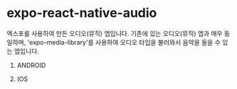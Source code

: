 # expo-react-native-audio

엑스포를 사용하여 만든 오디오(뮤직) 앱입니다. 기존에 있는 오디오(뮤직) 앱과 매우 동일하며, 'expo-media-library'를 사용하여 오디오 타입을 불러와서 음악을 들을 수 있는 앱입니다.


1. ANDROID

2. IOS